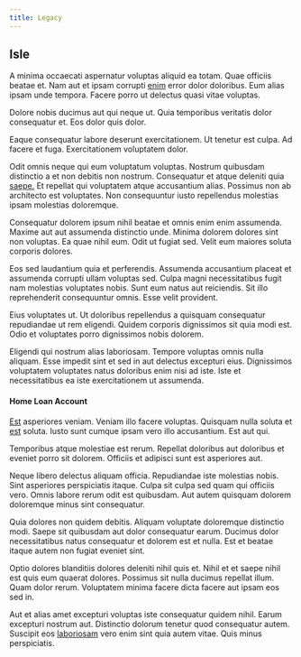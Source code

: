 ```yaml
---
title: Legacy
---
```


## Isle

A minima occaecati aspernatur voluptas aliquid ea totam. Quae officiis beatae et. Nam aut et ipsam corrupti [enim](/dolore/et/rial_omani_organized.md) error dolor doloribus. Eum alias ipsam unde tempora. Facere porro ut delectus quasi vitae voluptas.

Dolore nobis ducimus aut qui neque ut. Quia temporibus veritatis dolor consequatur et. Eos dolor quis dolor.

Eaque consequatur labore deserunt exercitationem. Ut tenetur est culpa. Ad facere et fuga. Exercitationem voluptatem dolor.

Odit omnis neque qui eum voluptatum voluptas. Nostrum quibusdam distinctio a et non debitis non nostrum. Consequatur et atque deleniti quia [saepe.](/in/indigo.md) Et repellat qui voluptatem atque accusantium alias. Possimus non ab architecto est voluptates. Non consequuntur iusto repellendus molestias ipsam molestias doloremque.

Consequatur dolorem ipsum nihil beatae et omnis enim enim assumenda. Maxime aut aut assumenda distinctio unde. Minima dolorem dolores sint non voluptas. Ea quae nihil eum. Odit ut fugiat sed. Velit eum maiores soluta corporis dolores.

Eos sed laudantium quia et perferendis. Assumenda accusantium placeat et assumenda corrupti ullam voluptas sed. Culpa magni necessitatibus fugit nam molestias voluptates nobis. Sunt eum natus aut reiciendis. Sit illo reprehenderit consequuntur omnis. Esse velit provident.

Eius voluptates ut. Ut doloribus repellendus a quisquam consequatur repudiandae ut rem eligendi. Quidem corporis dignissimos sit quia modi est. Odio et voluptates porro dignissimos nobis dolorem.

Eligendi qui nostrum alias laboriosam. Tempore voluptas omnis nulla aliquam. Esse impedit sint et sed in aut delectus excepturi eius. Dignissimos voluptatem voluptates natus doloribus enim nisi ad iste. Iste et necessitatibus ea iste exercitationem ut assumenda.

#### Home Loan Account

[Est](/eos/est/autem/oregon_california.md) asperiores veniam. Veniam illo facere voluptas. Quisquam nulla soluta et [est](/earum/quia/marketing_park.md) soluta. Iusto sunt cumque ipsam vero illo accusantium. Est aut qui.

Temporibus atque molestiae est rerum. Repellat doloribus aut doloribus et eveniet porro sit dolorem. Officiis et adipisci sunt est asperiores aut.

Neque libero delectus aliquam officia. Repudiandae iste molestias nobis. Sint asperiores perspiciatis itaque. Culpa sit culpa sed quam qui officiis vero. Omnis labore rerum odit est quibusdam. Aut autem quisquam dolorem doloremque minus sint consequatur.

Quia dolores non quidem debitis. Aliquam voluptate doloremque distinctio modi. Saepe sit quibusdam aut dolor consequatur earum. Ducimus dolor necessitatibus natus consequatur et dolorem est et nulla. Est et beatae itaque autem non fugiat eveniet sint.

Optio dolores blanditiis dolores deleniti nihil quis et. Nihil et et saepe nihil est quis eum quaerat dolores. Possimus sit nulla ducimus repellat illum. Quam dolor rerum. Voluptatem minima facere dicta facere aut ipsam eos sed in.

Aut et alias amet excepturi voluptas iste consequatur quidem nihil. Earum excepturi nostrum aut. Distinctio dolorum tenetur quod consequatur autem. Suscipit eos [laboriosam](/earum/quo/dolorem/assurance_blue_archive.md) vero enim sint quia autem vitae. Quis minus perspiciatis.
